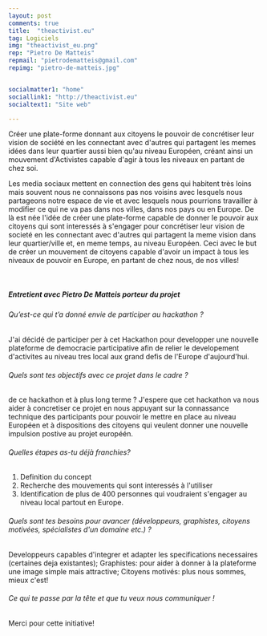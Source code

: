 ```yaml
---
layout: post
comments: true
title:  "theactivist.eu"
tag: Logiciels
img: "theactivist_eu.png"
rep: "Pietro De Matteis"
repmail: "pietrodematteis@gmail.com"
repimg: "pietro-de-matteis.jpg"


socialmatter1: "home"
sociallink1: "http://theactivist.eu"
socialtext1: "Site web"

---
```


Créer une plate-forme donnant aux citoyens le pouvoir de concrétiser leur vision de société en les connectant avec d'autres qui partagent les memes idées dans leur quartier aussi bien qu'au niveau Européen, créant ainsi un mouvement d'Activistes capable d'agir à tous les niveaux en partant de chez soi.

Les media sociaux mettent en connection des gens qui habitent très loins mais souvent nous ne connaissons pas nos voisins avec lesquels nous partageons notre espace de vie et avec lesquels nous pourrions travailler à modifier ce qui ne va pas dans nos villes, dans nos pays ou en Europe. De là est née l'idée de créer une plate-forme capable de donner le pouvoir aux citoyens qui sont interessés à s'engager pour concrétiser leur vision de societé en les connectant avec d'autres qui partagent la meme vision dans leur quartier/ville et, en meme temps, au niveau Européen. Ceci avec le but de créer un mouvement de citoyens capable d'avoir un impact à tous les niveaux de pouvoir en Europe, en partant de chez nous, de nos villes!

<br>

##### Entretient avec Pietro De Matteis porteur du projet


###### Qu’est-ce qui t’a donné envie de participer au hackathon ? 
J'ai décidé de participer per à cet Hackathon pour developper une nouvelle plateforme de democracie participative afin de relier le developement d'activites au niveau tres local aux grand defis de l'Europe d'aujourd'hui.

###### Quels sont tes objectifs avec ce projet dans le cadre ?
de ce hackathon et à plus long terme ? 
J'espere que cet hackathon va nous aider à concretiser ce projet en nous appuyant sur la connassance technique des participants pour pouvoir le mettre en place au niveau Européen et à dispositions des citoyens qui veulent donner une nouvelle impulsion postive au projet européén.

###### Quelles étapes as-tu déjà franchies? 
1) Definition du concept
2) Recherche des mouvements qui sont interessés à l'utiliser
3) Identification de plus de 400 personnes qui voudraient s'engager au niveau local partout en Europe.

###### Quels sont tes besoins pour avancer (développeurs, graphistes, citoyens motivées, spécialistes d'un domaine etc.) ? 
Developpeurs capables d'integrer et adapter les specifications necessaires (certaines deja existantes);
Graphistes: pour aider à donner à la plateforme une image simple mais attractive;
Citoyens motivés: plus nous sommes, mieux c'est!

###### Ce qui te passe par la tête et que tu veux nous communiquer !
Merci pour cette initiative!
